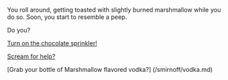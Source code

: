 You roll around, getting toasted with slightly burned marshmallow while
you do so.  Soon, you start to resemble a peep.

Do you?

[Turn on the chocolate sprinkler!](../sprinkler/eating-chocolate.md)

[Scream for help?](../../sleep/scream-help/scream-help.md)

[Grab your bottle of Marshmallow flavored vodka?] (/smirnoff/vodka.md)